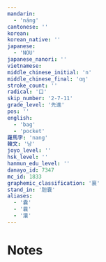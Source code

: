 ```yaml
---
mandarin:
  - 'náng'
cantonese: ''
korean:
korean_native: ''
japanese:
  - 'NOU'
japanese_nanori: ''
vietnamese:
middle_chinese_initial: 'n'
middle_chinese_final: 'ɑŋ'
stroke_count: ''
radical: '口'
skip_number: '2-7-11'
grade_level: '先進'
pos: ''
english:
  - 'bag'
  - 'pocket'
羅馬字: 'nang'
韓文: '낭'
joyo_level: ''
hsk_level: ''
hanmun_edu_level: ''
danayo_id: 7347
mc_id: 1833
graphemic_classification: '襄'
stand_in: '胆嚢'
aliases:
  - '囊'
  - '曩'
  - '㶞'
---
```


# Notes
